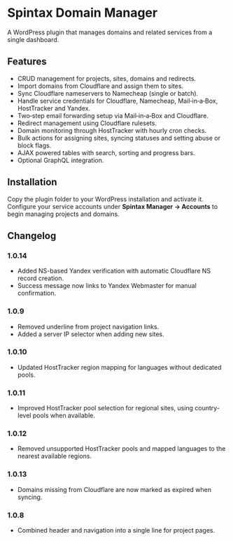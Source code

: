 # Spintax Domain Manager

A WordPress plugin that manages domains and related services from a single dashboard.

## Features

- CRUD management for projects, sites, domains and redirects.
- Import domains from Cloudflare and assign them to sites.
- Sync Cloudflare nameservers to Namecheap (single or batch).
- Handle service credentials for Cloudflare, Namecheap, Mail‑in‑a‑Box, HostTracker and Yandex.
- Two‑step email forwarding setup via Mail‑in‑a‑Box and Cloudflare.
- Redirect management using Cloudflare rulesets.
- Domain monitoring through HostTracker with hourly cron checks.
- Bulk actions for assigning sites, syncing statuses and setting abuse or block flags.
- AJAX powered tables with search, sorting and progress bars.
- Optional GraphQL integration.

## Installation

Copy the plugin folder to your WordPress installation and activate it. Configure your service accounts under **Spintax Manager → Accounts** to begin managing projects and domains.

## Changelog

### 1.0.14
- Added NS-based Yandex verification with automatic Cloudflare NS record creation.
- Success message now links to Yandex Webmaster for manual confirmation.

### 1.0.9
- Removed underline from project navigation links.
- Added a server IP selector when adding new sites.

### 1.0.10
- Updated HostTracker region mapping for languages without dedicated pools.

### 1.0.11
- Improved HostTracker pool selection for regional sites, using country-level pools when available.

### 1.0.12
- Removed unsupported HostTracker pools and mapped languages to the nearest available regions.

### 1.0.13
- Domains missing from Cloudflare are now marked as expired when syncing.

### 1.0.8
- Combined header and navigation into a single line for project pages.
